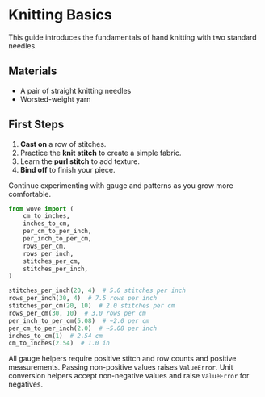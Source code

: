 # Knitting Basics

This guide introduces the fundamentals of hand knitting with two standard needles.

## Materials
- A pair of straight knitting needles
- Worsted-weight yarn

## First Steps
1. **Cast on** a row of stitches.
2. Practice the **knit stitch** to create a simple fabric.
3. Learn the **purl stitch** to add texture.
4. **Bind off** to finish your piece.

Continue experimenting with gauge and patterns as you grow more comfortable.

```python
from wove import (
    cm_to_inches,
    inches_to_cm,
    per_cm_to_per_inch,
    per_inch_to_per_cm,
    rows_per_cm,
    rows_per_inch,
    stitches_per_cm,
    stitches_per_inch,
)

stitches_per_inch(20, 4)  # 5.0 stitches per inch
rows_per_inch(30, 4)  # 7.5 rows per inch
stitches_per_cm(20, 10)  # 2.0 stitches per cm
rows_per_cm(30, 10)  # 3.0 rows per cm
per_inch_to_per_cm(5.08)  # ~2.0 per cm
per_cm_to_per_inch(2.0)  # ~5.08 per inch
inches_to_cm(1)  # 2.54 cm
cm_to_inches(2.54)  # 1.0 in
```

All gauge helpers require positive stitch and row counts and positive measurements.
Passing non-positive values raises ``ValueError``. Unit conversion helpers accept
non-negative values and raise ``ValueError`` for negatives.
